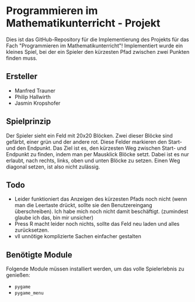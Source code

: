 # Programmieren im Mathematikunterricht - Projekt

Dies ist das GitHub-Repository für die Implementierung des Projekts für das Fach "Programmieren im Mathematikunterricht"! Implementiert wurde ein kleines Spiel, bei der ein Spieler den kürzesten Pfad zwischen zwei Punkten finden muss. 

## Ersteller
- Manfred Trauner
- Philip Hallwirth
- Jasmin Kropshofer

## Spielprinzip
Der Spieler sieht ein Feld mit 20x20 Blöcken. Zwei dieser Blöcke sind gefärbt, einer grün und der andere rot. Diese Felder markieren den Start- und den Endpunkt. Das Ziel ist es, den kürzesten Weg zwischen Start- und Endpunkt zu finden, indem man per Mausklick Blöcke setzt. Dabei ist es nur erlaubt, nach rechts, links, oben und unten Blöcke zu setzen. Einen Weg diagonal setzen, ist also nicht zulässig.

## Todo
- Leider funktioniert das Anzeigen des kürzesten Pfads noch nicht (wenn man die Leertaste drückt, sollte sie den Benutzereingang überschreiben). Ich habe mich noch nicht damit beschäftigt. (zumindest glaube ich das, bin mir unsicher)
- Press R macht leider noch nichts, sollte das Feld neu laden und alles zurücksetzen.
- vll unnötige komplizierte Sachen einfacher gestalten

## Benötigte Module
Folgende Module müssen installiert werden, um das volle Spielerlebnis zu genießen:
- `pygame`
- `pygame_menu`
